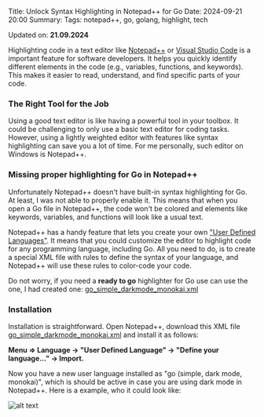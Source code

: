 Title: Unlock Syntax Highlighting in Notepad++ for Go
Date: 2024-09-21 20:00
Summary: 
Tags: notepad++, go, golang, highlight, tech

Updated on: **21.09.2024**

Highlighting code in a text editor like [Notepad++](https://notepad-plus-plus.org/) or [Visual Studio Code](https://code.visualstudio.com/) is a important feature for software developers. It helps you quickly identify different elements in the code (e.g., variables, functions, and keywords). This makes it easier to read, understand, and find specific parts of your code.

### The Right Tool for the Job

Using a good text editor is like having a powerful tool in your toolbox. It could be challenging to only use a basic text editor for coding tasks. However, using a lightly weighted editor with features like syntax highlighting can save you a lot of time. For me personally, such editor on Windows is Notepad++.

### Missing proper highlighting for Go in Notepad++

Unfortunately Notepad++ doesn't have built-in syntax highlighting for Go. At least, I was not able to properly enable it. This means that when you open a Go file in Notepad++, the code won't be colored and elements like keywords, variables, and functions will look like a usual text.

Notepad++ has a handy feature that lets you create your own ["User Defined Languages"](https://npp-user-manual.org/docs/user-defined-language-system/). It means that you could customize the editor to highlight code for any programming language, including Go. All you need to do, is to create a special XML file with rules to define the syntax of your language, and Notepad++ will use these rules to color-code your code.

Do not worry, if you need a **ready to go** highlighter for Go use can use the one, I had created one: [go_simple_darkmode_monokai.xml](https://github.com/vdmitriyev/sourcecodesnippets/blob/master/notepad%2B%2B/go_simple_darkmode_monokai.xml)

### Installation

Installation is straightforward. Open Notepad++, download this XML file [go_simple_darkmode_monokai.xml](https://raw.githubusercontent.com/vdmitriyev/sourcecodesnippets/refs/heads/master/notepad%2B%2B/go_simple_darkmode_monokai.xml) and install it as follows:

**Menu => Language -> "User Defined Language" -> "Define your language..." -> Import.**

Now you have a new user language installed as "go (simple, dark mode, monokai)", which is should be active in case you are using dark mode in Notepad++. Here is a example, who it could look like:

![alt text]({static}../images/tech-03-golang-highlight-notepad++.png)